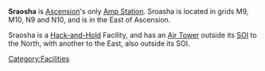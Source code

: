 **Sraosha** is [Ascension](../locations/Oshur.md#Ascension)'s only [Amp
Station](../locations/Amp_Station.md). Sroasha is located in grids M9, M10,
N9 and N10, and is in the East of Ascension.

Sraosha is a [Hack-and-Hold](../terminology/Hack-and-Hold.md) Facility, and has
an [Air Tower](../locations/Air_tower.md) outside its [SOI](../locations/Sphere_of_Influence.md)
to the North, with another to the East, also outside its SOI.

[Category:Facilities](Category:Facilities.md)
